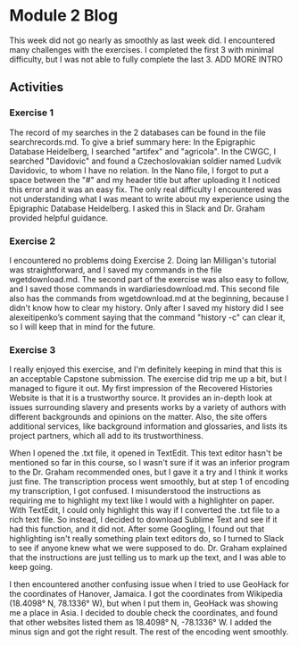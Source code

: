 # Module 2 Blog

This week did not go nearly as smoothly as last week did. I encountered many challenges with the exercises. I completed the first 3 with minimal difficulty, but I was not able to fully complete the last 3. ADD MORE INTRO

## Activities

### Exercise 1

The record of my searches in the 2 databases can be found in the file searchrecords.md. To give a brief summary here: In the Epigraphic Database Heidelberg, I searched "artifex" and "agricola". In the CWGC, I searched "Davidovic" and found a Czechoslovakian soldier named Ludvik Davidovic, to whom I have no relation. In the Nano file, I forgot to put a space between the "#" and my header title but after uploading it I noticed this error and it was an easy fix. The only real difficulty I encountered was not understanding what I was meant to write about my experience using the Epigraphic Database Heidelberg. I asked this in Slack and Dr. Graham provided helpful guidance.

### Exercise 2

I encountered no problems doing Exercise 2. Doing Ian Milligan's tutorial was straightforward, and I saved my commands in the file wgetdownload.md. The second part of the exercise was also easy to follow, and I saved those commands in wardiariesdownload.md. This second file also has the commands from wgetdownload.md at the beginning, because I didn't know how to clear my history. Only after I saved my history did I see alexeitipenko’s comment saying that the command "history -c" can clear it, so I will keep that in mind for the future.

### Exercise 3

I really enjoyed this exercise, and I'm definitely keeping in mind that this is an acceptable Capstone submission. The exercise did trip me up a bit, but I managed to figure it out. My first impression of the Recovered Histories Website is that it is a trustworthy source. It provides an in-depth look at issues surrounding slavery and presents works by a variety of authors with different backgrounds and opinions on the matter. Also, the site offers additional services, like background information and glossaries, and lists its project partners, which all add to its trustworthiness. 

When I opened the .txt file, it opened in TextEdit. This text editor hasn't be mentioned so far in this course, so I wasn't sure if it was an inferior program to the Dr. Graham recommended ones, but I gave it a try and I think it works just fine. The transcription process went smoothly, but at step 1 of encoding my transcription, I got confused. I misunderstood the instructions as requiring me to highlight my text like I would with a highlighter on paper. With TextEdit, I could only highlight this way if I converted the .txt file to a rich text file. So instead, I decided to download Sublime Text and see if it had this function, and it did not. After some Googling, I found out that highlighting isn't really something plain text editors do, so I turned to Slack to see if anyone knew what we were supposed to do. Dr. Graham explained that the instructions are just telling us to mark up the text, and I was able to keep going. 

I then encountered another confusing issue when I tried to use GeoHack for the coordinates of Hanover, Jamaica. I got the coordinates from Wikipedia (18.4098° N, 78.1336° W), but when I put them in, GeoHack was showing me a place in Asia. I decided to double check the coordinates, and found that other websites listed them as 18.4098° N, -78.1336° W. I added the minus sign and got the right result. The rest of the encoding went smoothly. 
